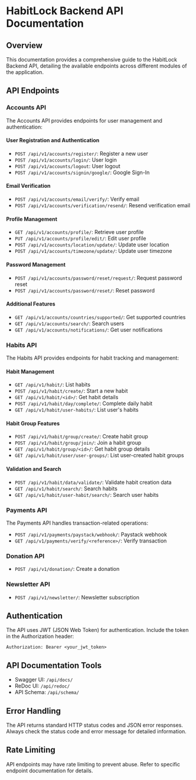 # HabitLock Backend API Documentation

## Overview

This documentation provides a comprehensive guide to the HabitLock Backend API, detailing the available endpoints across different modules of the application.

## API Endpoints

### Accounts API

The Accounts API provides endpoints for user management and authentication:

#### User Registration and Authentication
- `POST /api/v1/accounts/register/`: Register a new user
- `POST /api/v1/accounts/login/`: User login
- `POST /api/v1/accounts/logout`: User logout
- `POST /api/v1/accounts/signin/google/`: Google Sign-In

#### Email Verification
- `POST /api/v1/accounts/email/verify/`: Verify email
- `POST /api/v1/accounts/verification/resend/`: Resend verification email

#### Profile Management
- `GET /api/v1/accounts/profile/`: Retrieve user profile
- `PUT /api/v1/accounts/profile/edit/`: Edit user profile
- `POST /api/v1/accounts/location/update/`: Update user location
- `POST /api/v1/accounts/timezone/update/`: Update user timezone

#### Password Management
- `POST /api/v1/accounts/password/reset/request/`: Request password reset
- `POST /api/v1/accounts/password/reset/`: Reset password

#### Additional Features
- `GET /api/v1/accounts/countries/supported/`: Get supported countries
- `GET /api/v1/accounts/search/`: Search users
- `GET /api/v1/accounts/notifications/`: Get user notifications

### Habits API

The Habits API provides endpoints for habit tracking and management:

#### Habit Management
- `GET /api/v1/habit/`: List habits
- `POST /api/v1/habit/create/`: Start a new habit
- `GET /api/v1/habit/<id>/`: Get habit details
- `POST /api/v1/habit/day/complete/`: Complete daily habit
- `GET /api/v1/habit/user-habits/`: List user's habits

#### Habit Group Features
- `POST /api/v1/habit/group/create/`: Create habit group
- `POST /api/v1/habit/group/join/`: Join a habit group
- `GET /api/v1/habit/group/<id>/`: Get habit group details
- `GET /api/v1/habit/user/user-groups/`: List user-created habit groups

#### Validation and Search
- `POST /api/v1/habit/data/validate/`: Validate habit creation data
- `GET /api/v1/habit/search/`: Search habits
- `GET /api/v1/habit/user-habit/search/`: Search user habits

### Payments API

The Payments API handles transaction-related operations:
- `POST /api/v1/payments/paystack/webhook/`: Paystack webhook
- `GET /api/v1/payments/verify/<reference>/`: Verify transaction

### Donation API
- `POST /api/v1/donation/`: Create a donation

### Newsletter API
- `POST /api/v1/newsletter/`: Newsletter subscription

## Authentication

The API uses JWT (JSON Web Token) for authentication. Include the token in the Authorization header:
```
Authorization: Bearer <your_jwt_token>
```

## API Documentation Tools

- Swagger UI: `/api/docs/`
- ReDoc UI: `/api/redoc/`
- API Schema: `/api/schema/`

## Error Handling

The API returns standard HTTP status codes and JSON error responses. Always check the status code and error message for detailed information.

## Rate Limiting

API endpoints may have rate limiting to prevent abuse. Refer to specific endpoint documentation for details.